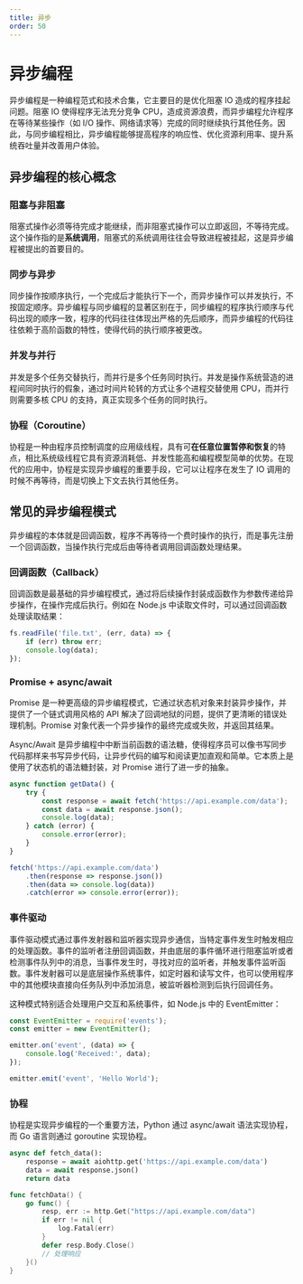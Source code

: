 ```yaml
---
title: 异步
order: 50
---
```


# 异步编程
异步编程是一种编程范式和技术合集，它主要目的是优化阻塞 IO 造成的程序挂起问题。阻塞 IO 使得程序无法充分竞争 CPU，造成资源浪费，而异步编程允许程序在等待某些操作（如 I/O 操作、网络请求等）完成的同时继续执行其他任务。因此，与同步编程相比，异步编程能够提高程序的响应性、优化资源利用率、提升系统吞吐量并改善用户体验。

## 异步编程的核心概念

### 阻塞与非阻塞
阻塞式操作必须等待完成才能继续，而非阻塞式操作可以立即返回，不等待完成。这个操作指的是**系统调用**，阻塞式的系统调用往往会导致进程被挂起，这是异步编程被提出的首要目的。

### 同步与异步
同步操作按顺序执行，一个完成后才能执行下一个，而异步操作可以并发执行，不按固定顺序。异步编程与同步编程的显著区别在于，同步编程的程序执行顺序与代码出现的顺序一致，程序的代码往往体现出严格的先后顺序，而异步编程的代码往往依赖于高阶函数的特性，使得代码的执行顺序被更改。

### 并发与并行
并发是多个任务交替执行，而并行是多个任务同时执行。并发是操作系统营造的进程间同时执行的假象，通过时间片轮转的方式让多个进程交替使用 CPU，而并行则需要多核 CPU 的支持，真正实现多个任务的同时执行。

### 协程（Coroutine）
协程是一种由程序员控制调度的应用级线程，具有可**在任意位置暂停和恢复**的特点，相比系统级线程它具有资源消耗低、并发性能高和编程模型简单的优势。在现代的应用中，协程是实现异步编程的重要手段，它可以让程序在发生了 IO 调用的时候不再等待，而是切换上下文去执行其他任务。

## 常见的异步编程模式
异步编程的本体就是回调函数，程序不再等待一个费时操作的执行，而是事先注册一个回调函数，当操作执行完成后由等待者调用回调函数处理结果。

### 回调函数（Callback）
回调函数是最基础的异步编程模式，通过将后续操作封装成函数作为参数传递给异步操作，在操作完成后执行。例如在 Node.js 中读取文件时，可以通过回调函数处理读取结果：

```javascript
fs.readFile('file.txt', (err, data) => {
    if (err) throw err;
    console.log(data);
});
```

### Promise + async/await
Promise 是一种更高级的异步编程模式，它通过状态机对象来封装异步操作，并提供了一个链式调用风格的 API 解决了回调地狱的问题，提供了更清晰的错误处理机制。Promise 对象代表一个异步操作的最终完成或失败，并返回其结果。

Async/Await 是异步编程中中断当前函数的语法糖，使得程序员可以像书写同步代码那样来书写异步代码，让异步代码的编写和阅读更加直观和简单。它本质上是使用了状态机的语法糖封装，对 Promise 进行了进一步的抽象。

```javascript
async function getData() {
    try {
        const response = await fetch('https://api.example.com/data');
        const data = await response.json();
        console.log(data);
    } catch (error) {
        console.error(error);
    }
}

fetch('https://api.example.com/data')
    .then(response => response.json())
    .then(data => console.log(data))
    .catch(error => console.error(error));
```

### 事件驱动
事件驱动模式通过事件发射器和监听器实现异步通信，当特定事件发生时触发相应的处理函数。事件的监听者注册回调函数，并由底层的事件循环进行阻塞监听或者检测事件队列中的消息，当事件发生时，寻找对应的监听者，并触发事件监听函数。事件发射器可以是底层操作系统事件，如定时器和读写文件，也可以使用程序中的其他模块直接向任务队列中添加消息，被监听器检测到后执行回调任务。

这种模式特别适合处理用户交互和系统事件，如 Node.js 中的 EventEmitter：
```javascript
const EventEmitter = require('events');
const emitter = new EventEmitter();

emitter.on('event', (data) => {
    console.log('Received:', data);
});

emitter.emit('event', 'Hello World');
```

### 协程
协程是实现异步编程的一个重要方法，Python 通过 async/await 语法实现协程，而 Go 语言则通过 goroutine 实现协程。

```python
async def fetch_data():
    response = await aiohttp.get('https://api.example.com/data')
    data = await response.json()
    return data
```

```go
func fetchData() {
    go func() {
        resp, err := http.Get("https://api.example.com/data")
        if err != nil {
            log.Fatal(err)
        }
        defer resp.Body.Close()
        // 处理响应
    }()
}
```
